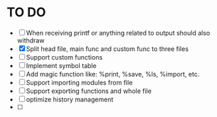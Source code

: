 # TO DO

- [ ] When receiving printf or anything related to output should also withdraw
- [x] Split head file, main func and custom func to three files
- [ ] Support custom functions
- [ ] Implement symbol table
- [ ] Add magic function like: %print, %save, %ls, %import, etc.
- [ ] Support importing modules from file
- [ ] Support exporting functions and whole file
- [ ] optimize history management
- [ ] 